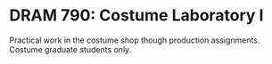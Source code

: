 # DRAM 790: Costume Laboratory I

Practical work in the costume shop though production assignments. Costume graduate students only.